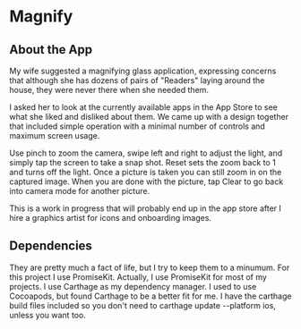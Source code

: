 # Magnify

## About the App
My wife suggested a magnifying glass application, expressing concerns that although she has dozens of pairs of "Readers" laying around the house, they were never there when she needed them. 

I asked her to look at the currently available apps in the App Store to see what she liked and disliked about them. We came up with a design together that included simple operation with a minimal number of controls and maximum screen usage. 

Use pinch to zoom the camera, swipe left and right to adjust the light, and simply tap the screen to take a snap shot. Reset sets the zoom back to 1 and turns off the light. Once a picture is taken you can still zoom in on the captured image. When you are done with the picture, tap Clear to go back into camera mode for another picture.

This is a work in progress that will probably end up in the app store after I hire a graphics artist for icons and onboarding images.

## Dependencies
They are pretty much a fact of life, but I try to keep them to a minumum. For this project I use PromiseKit. Actually, I use PromiseKit for most of my projects. I use Carthage as my dependency manager. I used to use Cocoapods, but found Carthage to be a better fit for me. I have the carthage build files included so you don't need to carthage update --platform ios, unless you want too.
